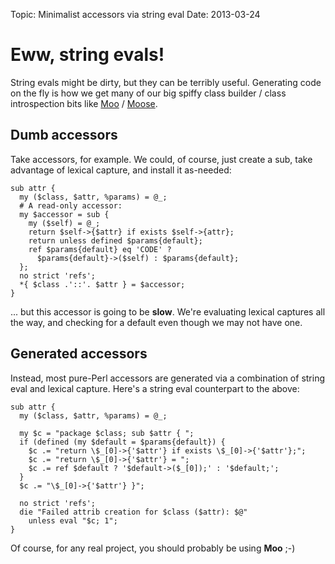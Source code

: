 Topic: Minimalist accessors via string eval
Date: 2013-03-24

# Eww, string evals!

String evals might be dirty, but they can be terribly useful. Generating code
on the fly is how we get many of our big spiffy class builder / class
introspection bits like [Moo](http://metacpan.org/release/Moo) /
[Moose](http://metacpan.org/release/Moose).

## Dumb accessors

Take accessors, for example. We could, of course, just create a sub, take
advantage of lexical capture, and install it as-needed:

    sub attr {
      my ($class, $attr, %params) = @_;
      # A read-only accessor:
      my $accessor = sub {
        my ($self) = @_;
        return $self->{$attr} if exists $self->{attr};
        return unless defined $params{default};
        ref $params{default} eq 'CODE' ?
          $params{default}->($self) : $params{default};
      };
      no strict 'refs';
      *{ $class .'::'. $attr } = $accessor;
    }

... but this accessor is going to be __slow__. We're evaluating
lexical captures all the way, and checking for a default even though we may
not have one.

## Generated accessors

Instead, most pure-Perl accessors are generated via a combination of string
eval and lexical capture. Here's a string eval counterpart to the above:

    sub attr {
      my ($class, $attr, %params) = @_;

      my $c = "package $class; sub $attr { ";
      if (defined (my $default = $params{default}) {
        $c .= "return \$_[0]->{'$attr'} if exists \$_[0]->{'$attr'};";
        $c .= "return \$_[0]->{'$attr'} = ";
        $c .= ref $default ? '$default->($_[0]);' : '$default;';
      }
      $c .= "\$_[0]->{'$attr'} }";

      no strict 'refs';
      die "Failed attrib creation for $class ($attr): $@"
        unless eval "$c; 1";
    }

Of course, for any real project, you should probably be using __Moo__ ;-)
